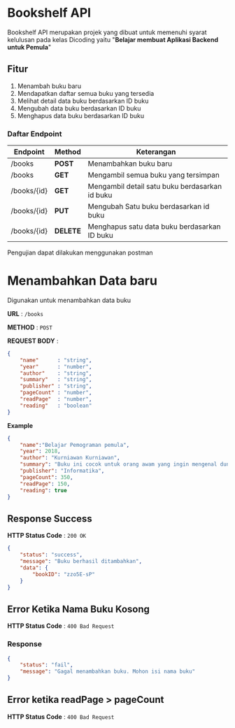 # Bookshelf API


Bookshelf API merupakan projek yang dibuat untuk memenuhi syarat kelulusan pada kelas Dicoding yaitu "**Belajar membuat Aplikasi Backend untuk Pemula**"

## Fitur
1. Menambah buku baru
2. Mendapatkan daftar semua buku yang tersedia
3. Melihat detail data buku berdasarkan ID buku
4. Mengubah data buku berdasarkan ID buku
5. Menghapus data buku berdasarkan ID buku

### **Daftar Endpoint**

|Endpoint|Method|Keterangan|
|-------|------|-------|
|/books | **POST** |Menambahkan buku baru
|/books | **GET**  |Mengambil semua buku yang tersimpan
|/books/{id} | **GET**| Mengambil detail satu buku berdasarkan id buku
|/books/{id}|**PUT**|  Mengubah Satu buku berdasarkan id buku
|/books/{id}|**DELETE**| Menghapus satu data buku berdasarkan ID buku 

Pengujian dapat dilakukan menggunakan postman

# Menambahkan Data baru

Digunakan untuk menambahkan data buku

**URL** : `/books`

**METHOD** : `POST`

**REQUEST BODY** :

```json
{
    "name"      : "string",
    "year"      : "number",
    "author"    : "string",
    "summary"   : "string",
    "publisher" : "string",
    "pageCount" : "number",
    "readPage"  : "number",
    "reading"   : "boolean"
}
```

**Example**

```json
{
    "name":"Belajar Pemograman pemula",
    "year": 2018,
    "author": "Kurniawan Kurniawan",
    "summary": "Buku ini cocok untuk orang awam yang ingin mengenal dunia pemograman",
    "publisher": "Informatika",
    "pageCount": 350,
    "readPage": 150,
    "reading": true
}
```

## Response Success 

**HTTP Status Code** : `200 OK`

```json
{
    "status": "success",
    "message": "Buku berhasil ditambahkan",
    "data": {
        "bookID": "zzo5E-sP"
    }
}
```

## Error Ketika Nama Buku Kosong

**HTTP Status Code** : `400 Bad Request`

### Response

```json
{
    "status": "fail",
    "message": "Gagal menambahkan buku. Mohon isi nama buku"
}
```

## Error ketika readPage > pageCount

**HTTP Status Code** : `400 Bad Request`







